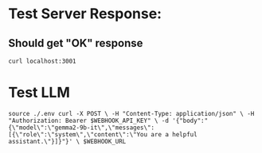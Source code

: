 # Test Server Response:
## Should get "OK" response
`curl localhost:3001`

# Test LLM
`source ./.env
curl -X POST \
     -H "Content-Type: application/json" \
     -H "Authorization: Bearer $WEBHOOK_API_KEY" \
     -d '{"body":"{\"model\":\"gemma2-9b-it\",\"messages\":[{\"role\":\"system\",\"content\":\"You are a helpful assistant.\"}]}"}' \
     $WEBHOOK_URL
`
